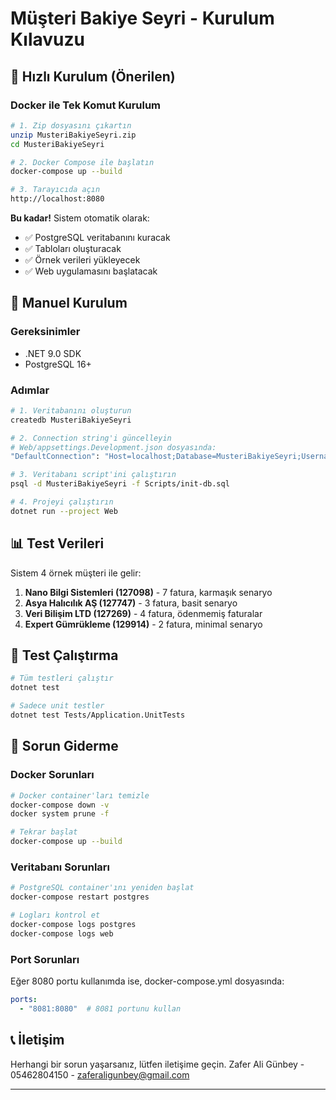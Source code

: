 # Müşteri Bakiye Seyri - Kurulum Kılavuzu

## 🚀 Hızlı Kurulum (Önerilen)

### Docker ile Tek Komut Kurulum

```bash
# 1. Zip dosyasını çıkartın
unzip MusteriBakiyeSeyri.zip
cd MusteriBakiyeSeyri

# 2. Docker Compose ile başlatın
docker-compose up --build

# 3. Tarayıcıda açın
http://localhost:8080
```

**Bu kadar!** Sistem otomatik olarak:
- ✅ PostgreSQL veritabanını kuracak
- ✅ Tabloları oluşturacak
- ✅ Örnek verileri yükleyecek
- ✅ Web uygulamasını başlatacak

## 🔧 Manuel Kurulum

### Gereksinimler
- .NET 9.0 SDK
- PostgreSQL 16+

### Adımlar

```bash
# 1. Veritabanını oluşturun
createdb MusteriBakiyeSeyri

# 2. Connection string'i güncelleyin
# Web/appsettings.Development.json dosyasında:
"DefaultConnection": "Host=localhost;Database=MusteriBakiyeSeyri;Username=postgres;Password=yourpassword"

# 3. Veritabanı script'ini çalıştırın
psql -d MusteriBakiyeSeyri -f Scripts/init-db.sql

# 4. Projeyi çalıştırın
dotnet run --project Web
```

## 📊 Test Verileri

Sistem 4 örnek müşteri ile gelir:

1. **Nano Bilgi Sistemleri (127098)** - 7 fatura, karmaşık senaryo
2. **Asya Halıcılık AŞ (127747)** - 3 fatura, basit senaryo
3. **Veri Bilişim LTD (127269)** - 4 fatura, ödenmemiş faturalar
4. **Expert Gümrükleme (129914)** - 2 fatura, minimal senaryo

## 🧪 Test Çalıştırma

```bash
# Tüm testleri çalıştır
dotnet test

# Sadece unit testler
dotnet test Tests/Application.UnitTests
```

## 🐛 Sorun Giderme

### Docker Sorunları
```bash
# Docker container'ları temizle
docker-compose down -v
docker system prune -f

# Tekrar başlat
docker-compose up --build
```

### Veritabanı Sorunları
```bash
# PostgreSQL container'ını yeniden başlat
docker-compose restart postgres

# Logları kontrol et
docker-compose logs postgres
docker-compose logs web
```

### Port Sorunları
Eğer 8080 portu kullanımda ise, docker-compose.yml dosyasında:
```yaml
ports:
  - "8081:8080"  # 8081 portunu kullan
```

## 📞 İletişim

Herhangi bir sorun yaşarsanız, lütfen iletişime geçin.
Zafer Ali Günbey - 05462804150 - zaferaligunbey@gmail.com

---
